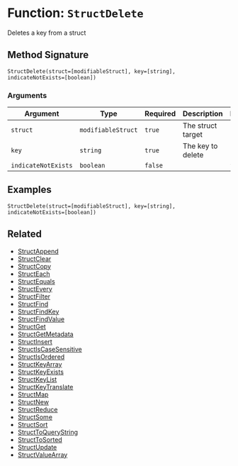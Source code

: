 [comment]: # (Note: This documentation is generated dynamically in the build process.  To modify the contents, change the javadoc on the _invoke method of the BIF class)

# Function: `StructDelete`

Deletes a key from a struct

## Method Signature
```
StructDelete(struct=[modifiableStruct], key=[string], indicateNotExists=[boolean])
```
### Arguments

| Argument | Type | Required | Description | Default |
|----------|------|----------|-------------|---------|
| `struct` | `modifiableStruct` | `true` | The struct target |  |
| `key` | `string` | `true` | The key to delete |  |
| `indicateNotExists` | `boolean` | `false` |  | `false` |

## Examples

```
StructDelete(struct=[modifiableStruct], key=[string], indicateNotExists=[boolean])
```

## Related
  * [StructAppend](./StructAppend.md)
  * [StructClear](./StructClear.md)
  * [StructCopy](./StructCopy.md)
  * [StructEach](./StructEach.md)
  * [StructEquals](./StructEquals.md)
  * [StructEvery](./StructEvery.md)
  * [StructFilter](./StructFilter.md)
  * [StructFind](./StructFind.md)
  * [StructFindKey](./StructFindKey.md)
  * [StructFindValue](./StructFindValue.md)
  * [StructGet](./StructGet.md)
  * [StructGetMetadata](./StructGetMetadata.md)
  * [StructInsert](./StructInsert.md)
  * [StructIsCaseSensitive](./StructIsCaseSensitive.md)
  * [StructIsOrdered](./StructIsOrdered.md)
  * [StructKeyArray](./StructKeyArray.md)
  * [StructKeyExists](./StructKeyExists.md)
  * [StructKeyList](./StructKeyList.md)
  * [StructKeyTranslate](./StructKeyTranslate.md)
  * [StructMap](./StructMap.md)
  * [StructNew](./StructNew.md)
  * [StructReduce](./StructReduce.md)
  * [StructSome](./StructSome.md)
  * [StructSort](./StructSort.md)
  * [StructToQueryString](./StructToQueryString.md)
  * [StructToSorted](./StructToSorted.md)
  * [StructUpdate](./StructUpdate.md)
  * [StructValueArray](./StructValueArray.md)
